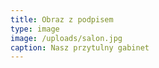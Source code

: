 ```yaml
---
title: Obraz z podpisem
type: image
image: /uploads/salon.jpg
caption: Nasz przytulny gabinet
---
```

